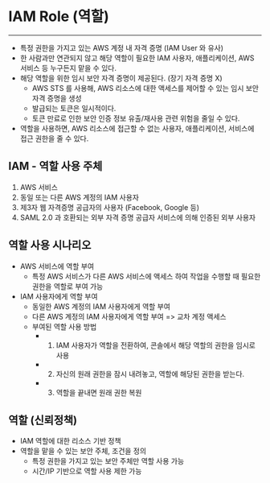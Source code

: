 # IAM Role (역할)
---
- 특정 권한을 가지고 있는 AWS 계정 내 자격 증명 (IAM User 와 유사)
- 한 사람과만 연관되지 않고 해당 역할이 필요한 IAM 사용자, 애플리케이션, AWS 서비스 등 누구든지 맡을 수 있다.
- 해당 역할을 위한 임시 보안 자격 증명이 제공된다. (장기 자격 증명 X)
	- AWS STS 를 사용해, AWS 리소스에 대한 액세스를 제어할 수 있는 임시 보안 자격 증명을 생성
	- 발급되는 토큰은 일시적이다.
	- 토큰 만료로 인한 보안 인증 정보 유출/재사용 관련 위험을 줄일 수 있다.
- 역할을 사용하면, AWS 리소스에 접근할 수 없는 사용자, 애플리케이션, 서비스에 접근 권한을 줄 수 있다.

## IAM - 역할 사용 주체
1. AWS 서비스
2. 동일 또는 다른 AWS 계정의 IAM 사용자
3. 제3자 웹 자격증명 공급자의 사용자 (Facebook, Google 등)
4. SAML 2.0 과 호환되는 외부 자격 증명 공급자 서비스에 의해 인증된 외부 사용자

## 역할 사용 시나리오
- AWS 서비스에 역할 부여
	- 특정 AWS 서비스가 다른 AWS 서비스에 액세스 하여 작업을 수행할 때 필요한 권한을 역할로 부여 가능
- IAM 사용자에게 역할 부여
	- 동일한 AWS 계정의 IAM 사용자에게 역할 부여
	- 다른 AWS 계정의 IAM 사용자에게 역할 부여 => 교차 계정 액세스
	- 부여된 역할 사용 방법
		- 1. IAM 사용자가 역할을 전환하여, 콘솔에서 해당 역할의 권한을 임시로 사용
		- 2. 자신의 원래 권한을 잠시 내려놓고, 역할에 해당된 권한을 받는다.
		- 3. 역할을 끝내면 원래 권한 복원

## 역할 (신뢰정책)
- IAM 역할에 대한 리소스 기반 정책
- 역할을 맡을 수 있는 보안 주체, 조건을 정의
	- 특정 권한을 가지고 있는 보안 주체만 역할 사용 가능
	- 시간/IP 기반으로 역할 사용 제한 가능